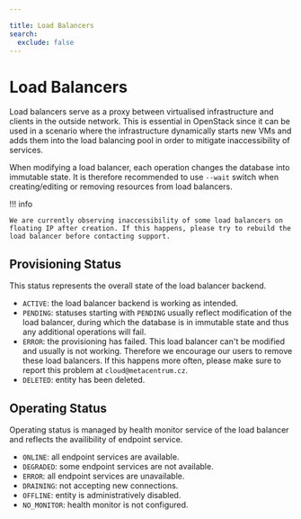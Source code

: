 ```yaml
---

title: Load Balancers
search:
  exclude: false
---
```


# Load Balancers

Load balancers serve as a proxy between virtualised infrastructure and clients in the outside network. This is essential in OpenStack since it can be used in a scenario where the infrastructure dynamically starts new VMs and adds them into the load balancing pool in order to mitigate inaccessibility of services.

When modifying a load balancer, each operation changes the database into immutable state. It is therefore recommended to use `--wait` switch when creating/editing or removing resources from load balancers.

!!! info

    We are currently observing inaccessibility of some load balancers on floating IP after creation. If this happens, please try to rebuild the load balancer before contacting support.

## Provisioning Status

This status represents the overall state of the load balancer backend.

- `ACTIVE`: the load balancer backend is working as intended.
- `PENDING`: statuses starting with `PENDING` usually reflect modification of the load balancer, during which the database is in immutable state and thus any additional operations will fail.
- `ERROR`: the provisioning has failed. This load balancer can't be modified and usually is not working. Therefore we encourage our users to remove these load balancers. If this happens more often, please make sure to report this problem at `cloud@metacentrum.cz`.
- `DELETED`: entity has been deleted.

## Operating Status

Operating status is managed by health monitor service of the load balancer and reflects the availibility of endpoint service.

- `ONLINE`: all endpoint services are available.
- `DEGRADED`: some endpoint services are not available.
- `ERROR`: all endpoint services are unavailable.
- `DRAINING`: not accepting new connections.
- `OFFLINE`: entity is administratively disabled.
- `NO_MONITOR`: health monitor is not configured.
